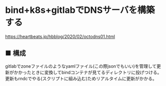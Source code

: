 # bind+k8s+gitlabでDNSサーバを構築する
https://heartbeats.jp/hbblog/2020/02/octodns01.html
## ■ 構成
gitlabでzoneファイルのようなyamlファイル(この際jsonでもいい)を管理して更新がかかったときに変換してbindコンテナが見てるディレクトリに投げつける。  
更新もrndcでやる(スクリプトに組み込む)ためリアルタイムに更新がかかる。
